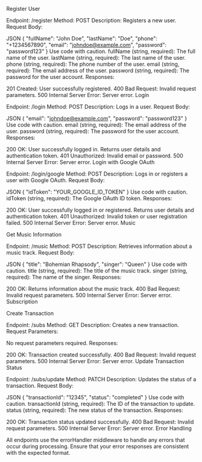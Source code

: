 Register User

Endpoint: /register Method: POST Description: Registers a new user. Request Body:

JSON { "fullName": "John Doe", "lastName": "Doe", "phone": "+1234567890", "email": "johndoe@example.com", "password": "password123" } Use code with caution. fullName (string, required): The full name of the user. lastName (string, required): The last name of the user. phone (string, required): The phone number of the user. email (string, required): The email address of the user. password (string, required): The password for the user account. Responses:

201 Created: User successfully registered.   400 Bad Request: Invalid request parameters. 500 Internal Server Error: Server error. Login

Endpoint: /login Method: POST Description: Logs in a user. Request Body:

JSON { "email": "johndoe@example.com", "password": "password123" } Use code with caution. email (string, required): The email address of the user. password (string, required): The password for the user account. Responses:

200 OK: User successfully logged in. Returns user details and authentication token.   401 Unauthorized: Invalid email or password. 500 Internal Server Error: Server error. Login with Google OAuth

Endpoint: /login/google Method: POST Description: Logs in or registers a user with Google OAuth. Request Body:

JSON { "idToken": "YOUR_GOOGLE_ID_TOKEN" } Use code with caution. idToken (string, required): The Google OAuth ID token. Responses:

200 OK: User successfully logged in or registered. Returns user details and authentication token. 401 Unauthorized: Invalid token or user registration failed. 500 Internal Server Error: Server error. Music

Get Music Information

Endpoint: /music Method: POST Description: Retrieves information about a music track. Request Body:

JSON { "title": "Bohemian Rhapsody", "singer": "Queen" } Use code with caution. title (string, required): The title of the music track. singer (string, required): The name of the singer. Responses:

200 OK: Returns information about the music track. 400 Bad Request: Invalid request parameters. 500 Internal Server Error: Server error. Subscription

Create Transaction

Endpoint: /subs Method: GET Description: Creates a new transaction. Request Parameters:

No request parameters required. Responses:

200 OK: Transaction created successfully. 400 Bad Request: Invalid request parameters. 500 Internal Server Error: Server error. Update Transaction Status

Endpoint: /subs/update Method: PATCH Description: Updates the status of a transaction. Request Body:

JSON { "transactionId": "12345", "status": "completed" } Use code with caution. transactionId (string, required): The ID of the transaction to update. status (string, required): The new status of the transaction. Responses:

200 OK: Transaction status updated successfully. 400 Bad Request: Invalid request parameters. 500 Internal Server Error: Server error. Error Handling

All endpoints use the errorHandler middleware to handle any errors that occur during processing. Ensure that your error responses are consistent with the expected format.